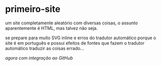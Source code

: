 # primeiro-site
um site completamente aleatório com diversas coisas, o assunto aparentemente é HTML, mas talvez não seja.

se prepare para muito SVG inline e erros do tradutor automático porque o site é em português e possui efeitos de fontes que fazem o tradutor automático traduzir as coisas errado...

_agora com integração ao GitHub_